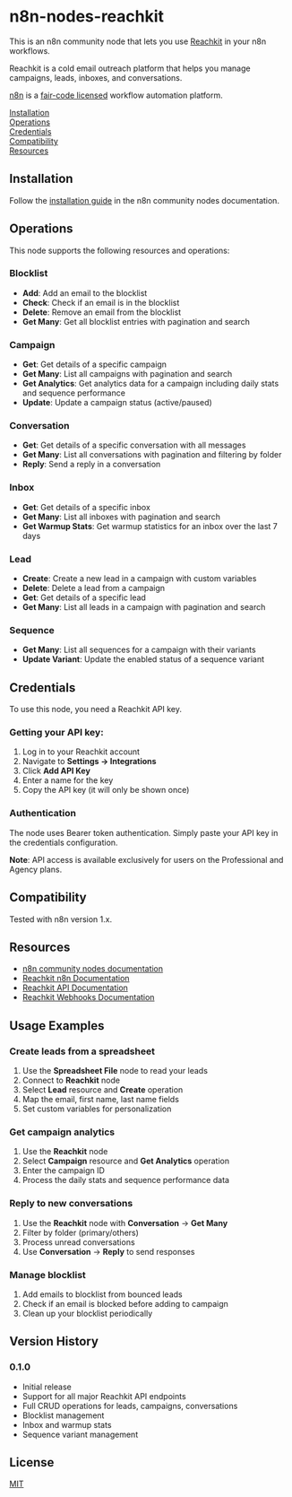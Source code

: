 # n8n-nodes-reachkit

This is an n8n community node that lets you use [Reachkit](https://reachkit.ai) in your n8n workflows.

Reachkit is a cold email outreach platform that helps you manage campaigns, leads, inboxes, and conversations.

[n8n](https://n8n.io/) is a [fair-code licensed](https://docs.n8n.io/reference/license/) workflow automation platform.

[Installation](#installation)  
[Operations](#operations)  
[Credentials](#credentials)  
[Compatibility](#compatibility)  
[Resources](#resources)

## Installation

Follow the [installation guide](https://docs.n8n.io/integrations/community-nodes/installation/) in the n8n community nodes documentation.

## Operations

This node supports the following resources and operations:

### Blocklist

- **Add**: Add an email to the blocklist
- **Check**: Check if an email is in the blocklist
- **Delete**: Remove an email from the blocklist
- **Get Many**: Get all blocklist entries with pagination and search

### Campaign

- **Get**: Get details of a specific campaign
- **Get Many**: List all campaigns with pagination and search
- **Get Analytics**: Get analytics data for a campaign including daily stats and sequence performance
- **Update**: Update a campaign status (active/paused)

### Conversation

- **Get**: Get details of a specific conversation with all messages
- **Get Many**: List all conversations with pagination and filtering by folder
- **Reply**: Send a reply in a conversation

### Inbox

- **Get**: Get details of a specific inbox
- **Get Many**: List all inboxes with pagination and search
- **Get Warmup Stats**: Get warmup statistics for an inbox over the last 7 days

### Lead

- **Create**: Create a new lead in a campaign with custom variables
- **Delete**: Delete a lead from a campaign
- **Get**: Get details of a specific lead
- **Get Many**: List all leads in a campaign with pagination and search

### Sequence

- **Get Many**: List all sequences for a campaign with their variants
- **Update Variant**: Update the enabled status of a sequence variant

## Credentials

To use this node, you need a Reachkit API key.

### Getting your API key:

1. Log in to your Reachkit account
2. Navigate to **Settings → Integrations**
3. Click **Add API Key**
4. Enter a name for the key
5. Copy the API key (it will only be shown once)

### Authentication

The node uses Bearer token authentication. Simply paste your API key in the credentials configuration.

**Note**: API access is available exclusively for users on the Professional and Agency plans.

## Compatibility

Tested with n8n version 1.x.

## Resources

- [n8n community nodes documentation](https://docs.n8n.io/integrations/community-nodes/)
- [Reachkit n8n Documentation](https://reachkit.ai/help/articles/n8n-integration)
- [Reachkit API Documentation](https://reachkit.ai/help/articles/api-documentation)
- [Reachkit Webhooks Documentation](https://reachkit.ai/help/articles/webhooks)

## Usage Examples

### Create leads from a spreadsheet

1. Use the **Spreadsheet File** node to read your leads
2. Connect to **Reachkit** node
3. Select **Lead** resource and **Create** operation
4. Map the email, first name, last name fields
5. Set custom variables for personalization

### Get campaign analytics

1. Use the **Reachkit** node
2. Select **Campaign** resource and **Get Analytics** operation
3. Enter the campaign ID
4. Process the daily stats and sequence performance data

### Reply to new conversations

1. Use the **Reachkit** node with **Conversation** → **Get Many**
2. Filter by folder (primary/others)
3. Process unread conversations
4. Use **Conversation** → **Reply** to send responses

### Manage blocklist

1. Add emails to blocklist from bounced leads
2. Check if an email is blocked before adding to campaign
3. Clean up your blocklist periodically

## Version History

### 0.1.0

- Initial release
- Support for all major Reachkit API endpoints
- Full CRUD operations for leads, campaigns, conversations
- Blocklist management
- Inbox and warmup stats
- Sequence variant management

## License

[MIT](LICENSE.md)
